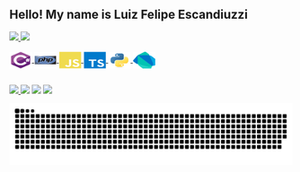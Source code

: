## Hello! My name is Luiz Felipe Escandiuzzi
 <div>
  <a href="https://github.com/Escandiuzzi">
  <img height="180em" src="https://github-readme-stats.vercel.app/api?username=escandiuzzi&show_icons=true&theme=vue-dark&include_all_commits=true&count_private=true"/>
  <img height="180em" src="https://github-readme-stats.vercel.app/api/top-langs/?username=escandiuzzi&layout=compact&langs_count=7&theme=vue-dark"/>
</div>
<div style="display: inline_block"><br>
  <img align="center" alt="Luiz-Csharp" height="30" width="40" src="https://raw.githubusercontent.com/devicons/devicon/master/icons/csharp/csharp-original.svg">
  <img align="center" alt="Luiz-php" height="30" width="40" src="https://raw.githubusercontent.com/devicons/devicon/master/icons/php/php-original.svg">
  <img align="center" alt="Luiz-Js" height="30" width="40" src="https://raw.githubusercontent.com/devicons/devicon/master/icons/javascript/javascript-plain.svg">
  <img align="center" alt="Luiz-Ts" height="30" width="40" src="https://raw.githubusercontent.com/devicons/devicon/master/icons/typescript/typescript-plain.svg">
  <img align="center" alt="Luiz-Python" height="30" width="40" src="https://raw.githubusercontent.com/devicons/devicon/master/icons/python/python-original.svg">
  <img align="center" alt="Luiz-Dart" height="30" width="40" src="https://raw.githubusercontent.com/devicons/devicon/master/icons/dart/dart-original.svg">
</div>
  
  ##
 
<div>
 <img src="https://img.shields.io/badge/iOS-000000?style=for-the-badge&logo=ios&logoColor=white" target="_blank">
  <a href="https://instagram.com/escandiuzzi" target="_blank"><img src="https://img.shields.io/badge/-Instagram-%23E4405F?style=for-the-badge&logo=instagram&logoColor=white" target="_blank"></a> 
  <a href = "mailto:escandiuzzilf@gmail.com"><img src="https://img.shields.io/badge/-Gmail-%23333?style=for-the-badge&logo=gmail&logoColor=white" target="_blank"></a>
  <a href="https://www.linkedin.com/in/luizfelipeescandiuzzi" target="_blank"><img src="https://img.shields.io/badge/-LinkedIn-%230077B5?style=for-the-badge&logo=linkedin&logoColor=white" target="_blank"></a> 
 
  ![Snake animation](https://github.com/escandiuzzi/escandiuzzi/blob/output/github-contribution-grid-snake.svg)
 
</div>
